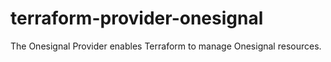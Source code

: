 # terraform-provider-onesignal
The Onesignal Provider enables Terraform to manage Onesignal resources.
